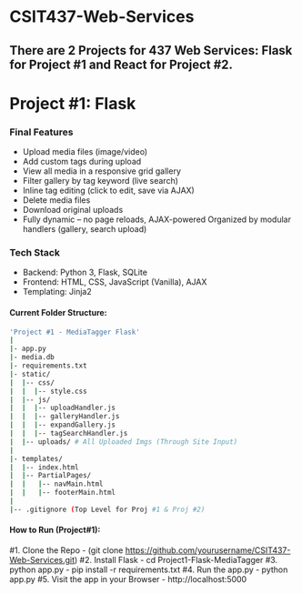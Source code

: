 # CSIT437-Web-Services
There are 2 Projects for 437 Web Services: Flask for Project #1 and React for Project #2.
---------------------

# Project #1: Flask

### Final Features
- Upload media files (image/video)
- Add custom tags during upload
- View all media in a responsive grid gallery
- Filter gallery by tag keyword (live search)
- Inline tag editing (click to edit, save via AJAX)
- Delete media files
- Download original uploads
- Fully dynamic – no page reloads, AJAX-powered Organized by modular handlers (gallery, search upload)

### Tech Stack
- Backend: Python 3, Flask, SQLite
- Frontend: HTML, CSS, JavaScript (Vanilla), AJAX
- Templating: Jinja2

#### Current Folder Structure:
``` bash 
'Project #1 - MediaTagger Flask'
|
|- app.py
|- media.db
|- requirements.txt
|- static/
|  |-- css/
|  |  |-- style.css
|  |-- js/
|  |  |-- uploadHandler.js
|  |  |-- galleryHandler.js
|  |  |-- expandGallery.js
|  |  |-- tagSearchHandler.js
|  |-- uploads/ # All Uploaded Imgs (Through Site Input)
|
|- templates/
|  |-- index.html
|  |-- PartialPages/
|  |   |-- navMain.html
|  |   |-- footerMain.html
|
|-- .gitignore (Top Level for Proj #1 & Proj #2)
```

#### How to Run (Project#1): 
#1. Clone the Repo 
    - (git clone https://github.com/yourusername/CSIT437-Web-Services.git)
#2. Install Flask
    - cd Project1-Flask-MediaTagger
#3. python app.py
    - pip install -r requirements.txt
#4. Run the app.py
    - python app.py
#5. Visit the app in your Browser
    - http://localhost:5000